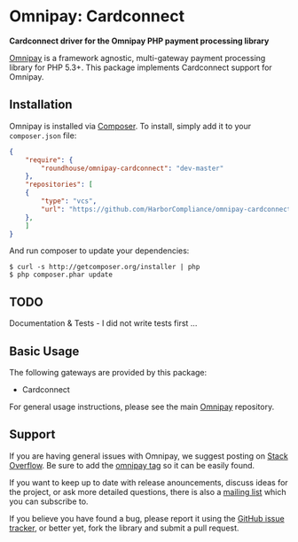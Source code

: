 # Omnipay: Cardconnect

**Cardconnect driver for the Omnipay PHP payment processing library**

[Omnipay](https://github.com/thephpleague/omnipay) is a framework agnostic, multi-gateway payment
processing library for PHP 5.3+. This package implements Cardconnect support for Omnipay.

## Installation

Omnipay is installed via [Composer](http://getcomposer.org/). To install, simply add it
to your `composer.json` file:

```json
{
    "require": {
        "roundhouse/omnipay-cardconnect": "dev-master"
    },
    "repositories": [
    {
        "type": "vcs",
        "url": "https://github.com/HarborCompliance/omnipay-cardconnect"
    },
    ]
}
```

And run composer to update your dependencies:

    $ curl -s http://getcomposer.org/installer | php
    $ php composer.phar update

## TODO
Documentation & Tests - I did not write tests first ...

## Basic Usage

The following gateways are provided by this package:

* Cardconnect

For general usage instructions, please see the main [Omnipay](https://github.com/thephpleague/omnipay)
repository.

## Support

If you are having general issues with Omnipay, we suggest posting on
[Stack Overflow](http://stackoverflow.com/). Be sure to add the
[omnipay tag](http://stackoverflow.com/questions/tagged/omnipay) so it can be easily found.

If you want to keep up to date with release anouncements, discuss ideas for the project,
or ask more detailed questions, there is also a [mailing list](https://groups.google.com/forum/#!forum/omnipay) which
you can subscribe to.

If you believe you have found a bug, please report it using the [GitHub issue tracker](https://github.com/thephpleague/omnipay-cardconnect/issues),
or better yet, fork the library and submit a pull request.
